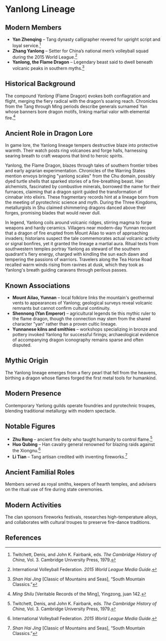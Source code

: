 # Yanlong Lineage

## Modern Members
- **Yan Zhenqing** – Tang dynasty calligrapher revered for upright script and loyal service.[^1]
- **Zhang Yanlong** – Setter for China’s national men’s volleyball squad during the 2015 World League.[^2]
- **Yanlong, the Flame Dragon** – Legendary beast said to dwell beneath volcanic peaks in southern myths.[^3]

## Historical Background
The compound *Yanlong* (Flame Dragon) evokes both conflagration and flight, merging the fiery radical with the dragon’s soaring reach. Chronicles from the Tang through Ming periods describe generals surnamed Yan whose banners bore dragon motifs, linking martial valor with elemental fire.[^4]

## Ancient Role in Dragon Lore
In game lore, the Yanlong lineage tempers destructive blaze into protective warmth. Their watch posts ring volcanoes and forge halls, harnessing searing breath to craft weapons that bind to heroic spirits.

[^1]: Twitchett, Denis, and John K. Fairbank, eds. *The Cambridge History of China*, Vol. 3. Cambridge University Press, 1979.
[^2]: International Volleyball Federation. *2015 World League Media Guide*.
[^3]: *Shan Hai Jing* [Classic of Mountains and Seas], “South Mountain Classics.”
[^4]: *Ming Shilu* [Veritable Records of the Ming], Yingzong, juan 142.

Yanlong, the Flame Dragon, blazes through tales of southern frontier tribes and early agrarian experimentation. Chronicles of the Warring States mention envoys bringing "yanlong scales" from the Chu domain, possibly dyed turtle shells that sparked stories of a fire-breathing beast. Han alchemists, fascinated by combustive minerals, borrowed the name for their furnaces, claiming that a dragon spirit guided the transformation of cinnabar into elixirs. These fragmentary records hint at a lineage born from the meeting of pyrotechnic science and myth. During the Three Kingdoms, metallurgists in Shu claimed shimmering dragons danced above their forges, promising blades that would never dull.

In legend, Yanlong coils around volcanic ridges, stirring magma to forge weapons and hardy ceramics. Villagers near modern-day Yunnan recount that a dragon of fire erupted from Mount Ailao to warn of approaching invaders; historians suspect the tale commemorates actual volcanic activity or signal bonfires, yet it granted the lineage a martial aura. Ritual texts from southwestern temples portray Yanlong as steward of the southern quadrant's fiery energy, charged with kindling the sun each dawn and tempering the passions of warriors. Travelers along the Tea Horse Road recalled warm winds rising from ravines at dusk, which they took as Yanlong's breath guiding caravans through perilous passes.

## Known Associations

- **Mount Ailao, Yunnan** – local folklore links the mountain's geothermal vents to appearances of Yanlong; geological surveys reveal volcanic remnants but cannot confirm cultural continuity.
- **Shennong (Yan Emperor)** – agricultural legends tie this mythic ruler to the flame dragon, though the connection may stem from the shared character "yan" rather than a proven cultic lineage.
- **Yunnanese kilns and smithies** – workshops specializing in bronze and pottery invoked Yanlong for successful firings; archaeological evidence of accompanying dragon iconography remains sparse and often disputed.

## Mythic Origin
The Yanlong lineage emerges from a fiery pearl that fell from the heavens, birthing a dragon whose flames forged the first metal tools for humankind.

## Modern Presence
Contemporary Yanlong guilds operate foundries and pyrotechnic troupes, blending traditional metallurgy with modern spectacle.

## Notable Figures
- **Zhu Rong** – ancient fire deity who taught humanity to control flame.[^1]
- **Huo Qubing** – Han cavalry general renowned for blazing raids against the Xiongnu.[^2]
- **Li Tian** – Tang artisan credited with inventing fireworks.[^3]

## Ancient Familial Roles
Members served as royal smiths, keepers of hearth temples, and advisers on the ritual use of fire during state ceremonies.

## Modern Activities
The clan sponsors fireworks festivals, researches high-temperature alloys, and collaborates with cultural troupes to preserve fire-dance traditions.

## References
[^1]: *Classic of Mountains and Seas*, c. 4th century BCE.
[^2]: Sima Qian, *Records of the Grand Historian*, c. 94 BCE.
[^3]: Jack Kelly, *Gunpowder: Alchemy, Bombards, and Pyrotechnics*, Basic Books, 2004.
